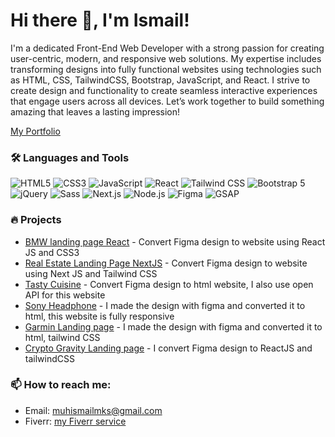 # Hi there 👋, I'm Ismail!

I'm a dedicated Front-End Web Developer with a strong passion for creating user-centric, modern, and responsive web solutions. My expertise includes transforming designs into fully functional websites using technologies such as HTML, CSS, TailwindCSS, Bootstrap, JavaScript, and React. I strive to create design and functionality to create seamless interactive experiences that engage users across all devices. Let’s work together to build something amazing that leaves a lasting impression!

[My Portfolio](https://muhismailmks-newportfolio.vercel.app/)

### 🛠️ Languages and Tools
![HTML5](https://img.shields.io/badge/-HTML5-E34F26?style=flat-square&logo=html5&logoColor=white)
![CSS3](https://img.shields.io/badge/-CSS3-1572B6?style=flat-square&logo=css3)
![JavaScript](https://img.shields.io/badge/-JavaScript-F7DF1E?style=flat-square&logo=javascript&logoColor=black)
![React](https://img.shields.io/badge/-React-61DAFB?style=flat-square&logo=react&logoColor=black)
![Tailwind CSS](https://img.shields.io/badge/-TailwindCSS-38B2AC?style=flat-square&logo=tailwind-css&logoColor=white)
![Bootstrap 5](https://img.shields.io/badge/-Bootstrap-7952B3?style=flat-square&logo=bootstrap&logoColor=white)
![jQuery](https://img.shields.io/badge/-jQuery-0769AD?style=flat-square&logo=jquery&logoColor=white)
![Sass](https://img.shields.io/badge/-Sass-CC6699?style=flat-square&logo=sass&logoColor=white)
![Next.js](https://img.shields.io/badge/-Next.js-000000?style=flat-square&logo=next.js&logoColor=white)
![Node.js](https://img.shields.io/badge/-Node.js-339933?style=flat-square&logo=node.js&logoColor=white)
![Figma](https://img.shields.io/badge/-Figma-F24E1E?style=flat-square&logo=figma&logoColor=white)
![GSAP](https://img.shields.io/badge/-GSAP-88CE02?style=flat-square&logo=greensock&logoColor=white)

### 🔥 Projects
- [BMW landing page React](https://bmwcars-one.vercel.app/) - Convert Figma design to website using React JS and CSS3
- [Real Estate Landing Page NextJS](https://real-estate-next-js-tau.vercel.app/) - Convert Figma design to website using Next JS and Tailwind CSS
- [Tasty Cuisine](https://muhismailmks.github.io/tastyCuisine/) - Convert Figma design to html website, I also use open API for this website
- [Sony Headphone](https://muhismailmks.github.io/sonyheadphone/) - I made the design with figma and converted it to html, this website is fully responsive
- [Garmin Landing page](https://muhismailmks.github.io/onWatch/) - I made the design with figma and converted it to html, tailwind CSS
- [Crypto Gravity Landing page](https://grativy-crypto.vercel.app/) - I convert Figma design to ReactJS and tailwindCSS

### 📫 How to reach me:
- Email: [muhismailmks@gmail.com](mailto:muhismailmks@gmail.com]) 
- Fiverr: [my Fiverr service](https://www.fiverr.com/ismailwebbuilt?up_rollout=true#!)



<!--
**MuhIsmailMks/muhismailmks** is a ✨ _special_ ✨ repository because its `README.md` (this file) appears on your GitHub profile.

Here are some ideas to get you started:

- 🔭 I’m currently working on ...
- 🌱 I’m currently learning ...
- 👯 I’m looking to collaborate on ...
- 🤔 I’m looking for help with ...
- 💬 Ask me about ...
- 📫 How to reach me: ...
- 😄 Pronouns: ...
- ⚡ Fun fact: ...
-->
